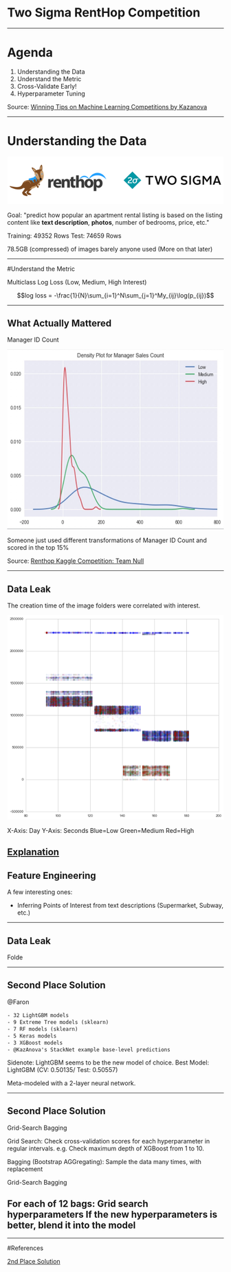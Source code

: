 # Two Sigma RentHop Competition

---

# Agenda

1. Understanding the Data
2. Understand the Metric
3. Cross-Validate Early!
4. Hyperparameter Tuning

Source: [Winning Tips on Machine Learning Competitions by Kazanova](https://www.hackerearth.com/practice/machine-learning/advanced-techniques/winning-tips-machine-learning-competitions-kazanova-current-kaggle-3/tutorial/)

---
# Understanding the Data

![RentHop](./img/twosigma-renthop.png)

Goal: "predict how popular an apartment rental listing is based on the listing content like **text description**, **photos**, number of bedrooms, price, etc."

Training: 49352 Rows
Test: 74659 Rows

78.5GB (compressed) of images barely anyone used (More on that later)

---

#Understand the Metric

Multiclass Log Loss (Low, Medium, High Interest)

$$log loss = -\frac{1}{N}\sum_{i=1}^N\sum_{j=1}^My_{ij}\log(p_{ij})$$

---
## What Actually Mattered

Manager ID Count

<img src ="./img/manager-sales-count-plot.jpeg" height="419" width="596" alt = "Manager Count Plot">

Someone just used different transformations of Manager ID Count and scored in the top 15%

Source: [Renthop Kaggle Competition: Team Null](https://blog.nycdatascience.com/student-works/renthop-kaggle-competition-team-null/)

---
## Data Leak

The creation time of the image folders were correlated with interest.

![Leak](./img/leak.png)

X-Axis: Day
Y-Axis: Seconds
Blue=Low
Green=Medium
Red=High

[Explanation](https://www.kaggle.com/c/two-sigma-connect-rental-listing-inquiries/discussion/32404)
---
## Feature Engineering

A few interesting ones:
 - Inferring Points of Interest from text descriptions (Supermarket, Subway, etc.)


---
## Data Leak
Folde


---
## Second Place Solution

@Faron

```
- 32 LightGBM models
- 9 Extreme Tree models (sklearn)
- 7 RF models (sklearn)
- 5 Keras models
- 3 XGBoost models
- @KazAnova's StackNet example base-level predictions
```

Sidenote: LightGBM seems to be the new model of choice.
Best Model: LightGBM (CV: 0.50135/ Test: 0.50557)

Meta-modeled with a 2-layer neural network.

---
## Second Place Solution
Grid-Search Bagging

Grid Search: Check cross-validation scores for each hyperparameter
in regular intervals.
    e.g. Check maximum depth of XGBoost from 1 to 10.

Bagging (Bootstrap AGGregating): Sample the data many times, with
replacement

Grid-Search Bagging

For each of 12 bags:
    Grid search hyperparameters
    If the new hyperparameters is better, blend it into the model
---


---
#References

[2nd Place Solution](https://www.kaggle.com/c/two-sigma-connect-rental-listing-inquiries/discussion/32148)




